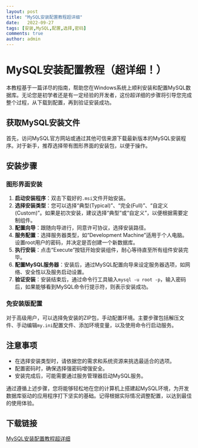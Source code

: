 ```yaml
---
layout: post
title: "MySQL安装配置教程超详细"
date:   2022-09-27
tags: [安装,MySQL,配置,选择,密码]
comments: true
author: admin
---
```

# MySQL安装配置教程（超详细！）

本教程基于一篇详尽的指南，帮助您在Windows系统上顺利安装和配置MySQL数据库。无论您是初学者还是有一定经验的开发者，这份超详细的步骤将引导您完成整个过程，从下载到配置，再到验证安装成功。

## 获取MySQL安装文件

首先，访问MySQL官方网站或通过其他可信来源下载最新版本的MySQL安装程序。对于新手，推荐选择带有图形界面的安装包，以便于操作。

## 安装步骤

### 图形界面安装

1. **启动安装程序**：双击下载好的`.msi`文件开始安装。
2. **选择安装类型**：您可以选择“典型(Typical)”、“完全(Full)”、“自定义(Custom)”。如果是初次安装，建议选择“典型”或“自定义”，以便根据需要定制组件。
3. **配置向导**：跟随向导进行，同意许可协议，选择安装路径。
4. **服务配置**：选择服务器类型，如“Development Machine”适用于个人电脑。设置root用户的密码，并决定是否创建一个新数据库。
5. **执行安装**：点击“Execute”按钮开始安装组件，耐心等待直至所有组件安装完毕。
6. **配置MySQL服务器**：安装后，通过MySQL配置向导来设定服务器选项，如网络、安全性以及服务启动设置。
7. **验证安装**：安装结束后，通过命令行工具输入`mysql -u root -p`，输入密码后，如果能够看到MySQL命令行提示符，则表示安装成功。

### 免安装版配置

对于高级用户，可以选择免安装的ZIP包，手动配置环境。主要步骤包括解压文件、手动编辑`my.ini`配置文件、添加环境变量，以及使用命令行启动服务。

## 注意事项

- 在选择安装类型时，请依据您的需求和系统资源来挑选最适合的选项。
- 配置密码时，确保选择强密码增强安全。
- 安装完成后，可能需要通过服务管理器启动MySQL服务。

通过遵循上述步骤，您将能够轻松地在您的计算机上搭建起MySQL环境，为开发数据库驱动的应用程序打下坚实的基础。记得根据实际情况调整配置，以达到最佳的使用体验。

## 下载链接

[MySQL安装配置教程超详细](https://pan.quark.cn/s/64beb71d4889)